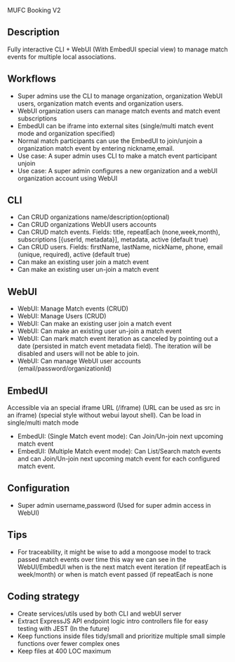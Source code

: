 MUFC Booking V2

## Description

Fully interactive CLI + WebUI (With EmbedUI special view) to manage match events for multiple local associations.

## Workflows

- Super admins use the CLI to manage organization, organization WebUI users, organization match events and organization users.
- WebUI organization users can manage match events and match event subscriptions
- EmbedUI can be iframe into external sites (single/multi match event mode and organization specified)
- Normal match participants can use the EmbedUI to join/unjoin a organization match event by entering nickname,email.
- Use case: A super admin uses CLI to make a match event participant unjoin
- Use case: A super admin configures a new organization and a webUI organization account using WebUI

## CLI

- Can CRUD organizations name/description(optional)
- Can CRUD organizations WebUI users accounts
- Can CRUD match events. Fields: title, repeatEach (none,week,month), subscriptions [{userId, metadata}], metadata, active (default true)
- Can CRUD users. Fields: firstName, lastName, nickName, phone, email (unique, required), active (default true)
- Can make an existing user join a match event
- Can make an existing user un-join a match event

## WebUI

- WebUI: Manage Match events (CRUD)
- WebUI: Manage Users (CRUD)
- WebUI: Can make an existing user join a match event
- WebUI: Can make an existing user un-join a match event
- WebUI: Can mark match event iteration as canceled by pointing out a date (persisted in match event metadata field). The iteration will be disabled and users will not be able to join.
- WebUI: Can manage WebUI user accounts (email/password/organizationId)

## EmbedUI

Accessible via an special iframe URL (/iframe) (URL can be used as src in an iframe) (special style without webui layout shell). Can be load in single/multi match mode

- EmbedUI: (Single Match event mode): Can Join/Un-join next upcoming match event
- EmbedUI: (Multiple Match event mode): Can List/Search match events and can Join/Un-join next upcoming match event for each configured match event.

## Configuration

- Super admin username,password (Used for super admin access in WebUI)

## Tips

- For traceability, it might be wise to add a mongoose model to track passed match events over time this way we can see in the WebUI/EmbedUI when is the next match event iteration (if repeatEach is week/month) or when is match event passed (if repeatEach is none

## Coding strategy

- Create services/utils used by both CLI and webUI server
- Extract ExpressJS API endpoint logic intro controllers file for easy testing with JEST (In the future)
- Keep functions inside files tidy/small and prioritize multiple small simple functions over fewer complex ones
- Keep files at 400 LOC maximum

